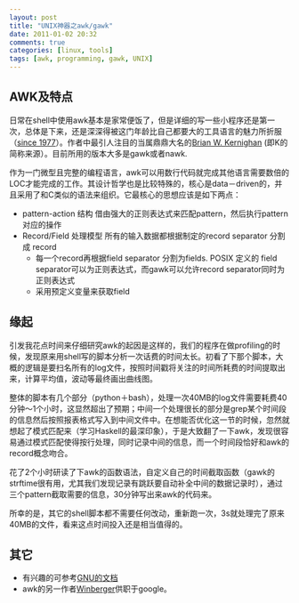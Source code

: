 ```yaml
---
layout: post
title: "UNIX神器之awk/gawk"
date: 2011-01-02 20:32
comments: true
categories: [linux, tools]
tags: [awk, programming, gawk, UNIX]
---
```


## AWK及特点

日常在shell中使用awk基本是家常便饭了，但是详细的写一些小程序还是第一次，总体是下来，还是深深得被这门年龄比自己都要大的工具语言的魅力所折服（[since 1977](http://groups.engin.umd.umich.edu/CIS/course.des/cis400/awk/awk.html#history)）。作者中最引人注目的当属鼎鼎大名的[Brian W. Kernighan](https://secure.wikimedia.org/wikipedia/en/wiki/Brian_Kernighan) (即K的简称来源）。目前所用的版本大多是gawk或者nawk.

作为一门微型且完整的编程语言，awk可以用数行代码就完成其他语言需要数倍的LOC才能完成的工作。其设计哲学也是比较特殊的，核心是data－driven的，并且采用了和C类似的语法来组织。它最核心的思想应该是如下两点：

- pattern-action 结构 借由强大的正则表达式来匹配pattern，然后执行pattern对应的操作   
- Record/Field 处理模型  所有的输入数据都根据制定的record separator 分割成 record  
    - 每一个record再根据field separator 分割为fields. POSIX 定义的 field separator可以为正则表达式，而gawk可以允许record separator同时为正则表达式    
    - 采用预定义变量来获取field

<!--more-->

## 缘起

引发我花点时间来仔细研究awk的起因是这样的，我们的程序在做profiling的时候，发现原来用shell写的脚本分析一次话费的时间太长。初看了下那个脚本，大概的逻辑是要扫名所有的log文件，按照时间戳将关注的时间所耗费的时间提取出来，计算平均值，波动等最终画出曲线图。

整体的脚本有几个部分（python＋bash），处理一次40MB的log文件需要耗费40分钟～1个小时，这显然超出了预期；中间一个处理很长的部分是grep某个时间段的信息然后按照报表格式写入到中间文件中。在想能否优化这一节的时候，忽然就想起了模式匹配来（学习Haskell的最深印象），于是大致翻了一下awk，发现很容易通过模式匹配使得按行处理，同时记录中间的信息，而一个时间段恰好和awk的record概念吻合。

花了2个小时研读了下awk的函数语法，自定义自己的时间截取函数（gawk的strftime很有用，尤其我们发现记录有跳跃要自动补全中间的数据记录时），通过三个pattern截取需要的信息，30分钟写出来awk的代码来。

所幸的是，其它的shell脚本都不需要任何改动，重新跑一次，3s就处理完了原来40MB的文件，看来这点时间投入还是相当值得的。

## 其它

- 有兴趣的可参考[GNU的文档](http://www.gnu.org/manual/gawk/gawk.html)
- awk的另一作者[Winberger](https://secure.wikimedia.org/wikipedia/en/wiki/Peter_J._Weinberger)供职于google。 

